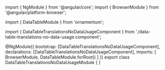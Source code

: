 import { NgModule } from '@angular/core';
import { BrowserModule } from '@angular/platform-browser';
  
import { DataTableModule } from 'ornamentum';
  
import { DataTableTranslationsNoDataUsageComponent } from './data-table-translations-no-data-usage.component';

@NgModule({
 bootstrap: [DataTableTranslationsNoDataUsageComponent],
 declarations: [DataTableTranslationsNoDataUsageComponent],
 imports: [
    BrowserModule, 
    DataTableModule.forRoot()
  ]
})
export class DataTableTranslationsNoDataUsageModule {
}
